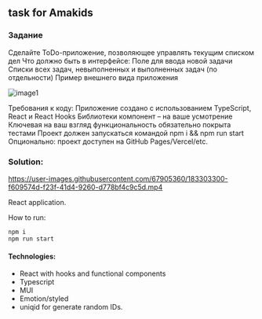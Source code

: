 

## task for Amakids

### Задание

Сделайте ToDo-приложение, позволяющее управлять текущим списком дел
Что должно быть в интерфейсе:
Поле для ввода новой задачи
Списки всех задач, невыполненных и выполненных задач (по отдельности)
Пример внешнего вида приложения

![image1](https://user-images.githubusercontent.com/67905360/183303261-baee3272-ca6d-48bf-9541-3e10cd7eea72.png)

Требования к коду:
Приложение создано с использованием TypeScript, React и React Hooks
Библиотеки компонент – на ваше усмотрение
Ключевая на ваш взгляд функциональность обязательно покрыта тестами
Проект должен запускаться командой npm i && npm run start
Опционально: проект доступен на GitHub Pages/Vercel/etc.


### Solution:

https://user-images.githubusercontent.com/67905360/183303300-f609574d-f23f-41d4-9260-d778bf4c9c5d.mp4

React application.

How to run:

```
npm i
npm run start
```

#### Technologies:
 - React with hooks and functional components
 - Typescript
 - MUI
 - Emotion/styled
 - uniqid for generate random IDs.
